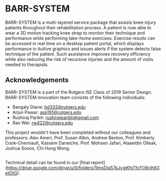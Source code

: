 # BARR-SYSTEM
BARR-SYSTEM is a multi-layered service package that assists knee injury patients throughout their rehabilitation process. A patient is now able to wear a 3D motion tracking knee strap to monitor their technique and performance while performing take-home exercises. Exercise results can be accessed in real time on a desktop patient portal, which displays performance in ituitive graphics and issues alerts if the system detects false technique of the patient. Such assistance improves recovery efficiency while also reducing the risk of recursive injuries and the amount of visits needed to therapists. 

## Acknowledgements
BARR-SYSTEM is a part of the Rutgers ISE Class of 2019 Senior Design. BARR-SYSTEM innovation team consists of the following individuals:
- Bangaly Diane: bd332@rutgers.edu
- Arjun Pawar: asp191@rutgers.edu
- Rushiraj Parikh: rushirajparikh@gmail.com
- Ran Wei: rw422@rutgers.edu

This project wouldn't have been completed without our colleagues and professors: Alex Ameri, Prof. Susan Albin, Andrew Benton, Prof. Kimberly Cook-Chennault, Kassem Darwiche, Prof. Mohsen Jafari, Alaaeldin Olleak, Joshua Sosoo, Chi Hong Wong. 

## 
Technical detail can be found in our [final report]  (https://drive.google.com/drive/u/0/folders/1ImsDia57kJvgiKfsTfcFO9clh63ptOtG). 
